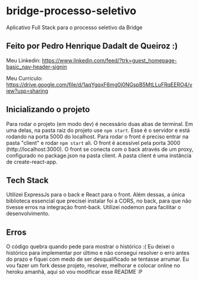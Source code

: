 # bridge-processo-seletivo
Aplicativo Full Stack para o processo seletivo da Bridge

## Feito por Pedro Henrique Dadalt de Queiroz :)

Meu Linkedin: https://www.linkedin.com/feed/?trk=guest_homepage-basic_nav-header-signin

Meu Currículo: https://drive.google.com/file/d/1aqYgqxF6mg0j0NGspB5MtLLuFRqEERO4/view?usp=sharing

## Inicializando o projeto
Para rodar o projeto (em modo dev) é necessário duas abas de terminal. Em uma delas, na pasta raiz do projeto use `npm start`.
Esse é o servidor e está rodando na porta 5000 do localhost. Para rodar o front é preciso entrar na pasta "client" e rodar `npm start` ali.
O front é acessível pela porta 3000 (http://localhost:3000). O front se conecta com o back através de um proxy, configurado no package.json na pasta client. A pasta client é uma instância de create-react-app.

## Tech Stack
Utilizei ExpressJs para o back e React para o front. Além dessas, a única biblioteca essencial que precisei instalar 
foi a CORS, no back, para que não tivesse erros na integração front-back. Utilizei nodemon para facilitar o desenvolvimento.

## Erros
O código quebra quando pede para mostrar o histórico :( Eu deixei o histórico para implementar por último e não consegui resolver o erro antes do prazo e fiquei com medo de ser desqualificado se tentasse arrumar. Eu vou fazer um fork desse projeto, resolver, melhorar e colocar online no heroku amanhã, aqui só vou modificar esse README :P
